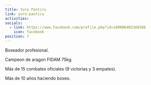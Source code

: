 ```yaml
---
title: Yuro Pantiru
link: yuro-pantiru
activities:
socials:
  - link: https://www.facebook.com/profile.php?id=100006402166586
    icon: facebook
position: 7
---
```

<p>Boxeador profesional.<p>
<p>Campeon de aragon FIDAM 75kg.<p>
<p>Más de 15 combates oficiales (9 victorias y 3 empates).</p>
<p>Más de 10 años haciendo boxeo.</p>
